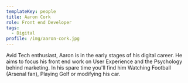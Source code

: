 ```yaml
---
templateKey: people
title: Aaron Cork
role: Front end Developer
tags:
  - Digital
profile: /img/aaron-cork.jpg
---
```

Avid Tech enthusiast, Aaron is in the early stages of his digital career. He aims to focus his front end work on User Experience and the Psychology behind marketing. In his spare time you'll find him Watching Football (Arsenal fan), Playing Golf or modifying his car.
